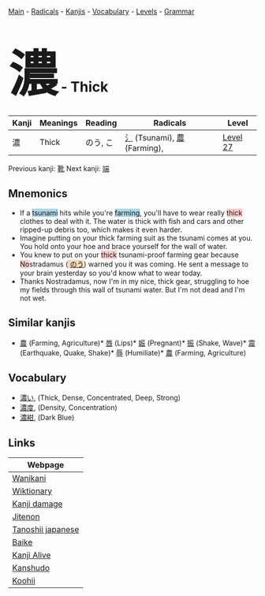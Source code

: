 <style> bigfont {font-size: 100px}</style>
[Main](../index.md) -
[Radicals](../radicals.md) -
[Kanjis](../kanjis.md) -
[Vocabulary](../vocabulary.md) -
[Levels](../levels.md) -
[Grammar](../grammar.md)
# <bigfont> 濃</bigfont> - Thick 

| Kanji | Meanings | Reading | Radicals | Level |
| --- | --- | --- | --- | --- |
| 濃 | Thick | のう, こ | [氵](../radicals/氵.md) (Tsunami), [農](../radicals/農.md) (Farming),  | [Level 27](../levels/wk_level27.md) |

Previous kanji: [靴](靴.md) Next kanji: [端](端.md) 

## Mnemonics
 * If a <span style="background-color:#ADD8E6"> tsunami</span> hits while you're <span style="background-color:#ADD8E6"> farming</span>, you'll have to wear really <span style="background-color:#ffcccb"> thick</span> clothes to deal with it. The water is thick with fish and cars and other ripped-up debris too, which makes it even harder.
* Imagine putting on your thick farming suit as the tsunami comes at you. You hold onto your hoe and brace yourself for the wall of water.
* You knew to put on your <span style="background-color:#ffcccb"> thick</span> tsunami-proof farming gear because <span style="background-color:#ffcccb"> No</span>stradamus (<span style="background-color:#fed8b1"> [のう](https://jisho.org/search/のう)</span>) warned you it was coming. He sent a message to your brain yesterday so you'd know what to wear today.
* Thanks Nostradamus, now I'm in my nice, thick gear, struggling to hoe my fields through this wall of tsunami water. But I'm not dead and I'm not wet.


## Similar kanjis
 * [農](農.md) (Farming, Agriculture)* [唇](唇.md) (Lips)* [娠](娠.md) (Pregnant)* [振](振.md) (Shake, Wave)* [震](震.md) (Earthquake, Quake, Shake)* [辱](辱.md) (Humiliate)* [農](農.md) (Farming, Agriculture)


## Vocabulary
 * [濃い](../vocabulary/濃.md), (Thick, Dense, Concentrated, Deep, Strong)
* [濃度](../vocabulary/濃.md), (Density, Concentration)
* [濃紺](../vocabulary/濃.md), (Dark Blue)



## Links 

| Webpage |
| --- |
| [Wanikani          ](https://www.wanikani.com/kanji/濃) |
| [Wiktionary        ](https://en.wiktionary.org/wiki/濃) |
| [Kanji damage      ](http://www.kanjidamage.com/kanji/search?utf8=✓&q=濃) |
| [Jitenon           ](https://jitenon.com/kanji/濃) |
| [Tanoshii japanese ](https://www.tanoshiijapanese.com/dictionary/kanji.cfm?k=濃) |
| [Baike             ](https://baike.baidu.com/item/濃) |
| [Kanji Alive       ](https://app.kanjialive.com/濃) |
| [Kanshudo          ](https://www.kanshudo.com/searchmn?q=濃) |
| [Koohii            ](https://kanji.koohii.com/study/kanji/濃) |
